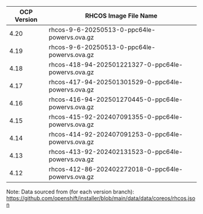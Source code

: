 | OCP Version | RHCOS Image File Name |
| ----------- | --------------------- |
| 4.20 | rhcos-9-6-20250513-0-ppc64le-powervs.ova.gz |
| 4.19 | rhcos-9-6-20250513-0-ppc64le-powervs.ova.gz |
| 4.18 | rhcos-418-94-202501221327-0-ppc64le-powervs.ova.gz |
| 4.17 | rhcos-417-94-202501301529-0-ppc64le-powervs.ova.gz |
| 4.16 | rhcos-416-94-202501270445-0-ppc64le-powervs.ova.gz |
| 4.15 | rhcos-415-92-202407091355-0-ppc64le-powervs.ova.gz |
| 4.14 | rhcos-414-92-202407091253-0-ppc64le-powervs.ova.gz |
| 4.13 | rhcos-413-92-202402131523-0-ppc64le-powervs.ova.gz |
| 4.12 | rhcos-412-86-202402272018-0-ppc64le-powervs.ova.gz |

Note: Data sourced from (for each version branch): https://github.com/openshift/installer/blob/main/data/data/coreos/rhcos.json

